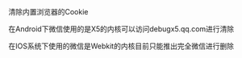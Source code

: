 清除内置浏览器的Cookie



在Android下微信使用的是X5的内核可以访问debugx5.qq.com进行清除

在IOS系统下使用的微信是Webkit的内核目前只能推出完全微信进行删除

